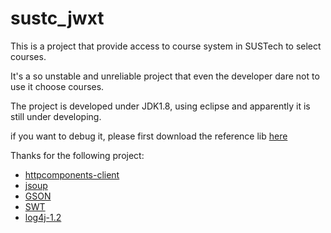 # sustc_jwxt

This is a project that provide access to course system in SUSTech to select courses.

It's a so unstable and unreliable project that even the developer dare not to use it choose courses.

The project is developed under JDK1.8, using eclipse and apparently it is still under developing.

if you want to debug it, please first download the reference lib [here](https://github.com/dizzam/sustc-jwxt/tree/lib)

Thanks for the following project:

* [httpcomponents-client](http://hc.apache.org/)
* [jsoup](https://jsoup.org)
* [GSON](https://github.com/google/gson)
* [SWT](http://www.eclipse.org/swt/)
* [log4j-1.2](http://logging.apache.org/log4j/1.2/)
